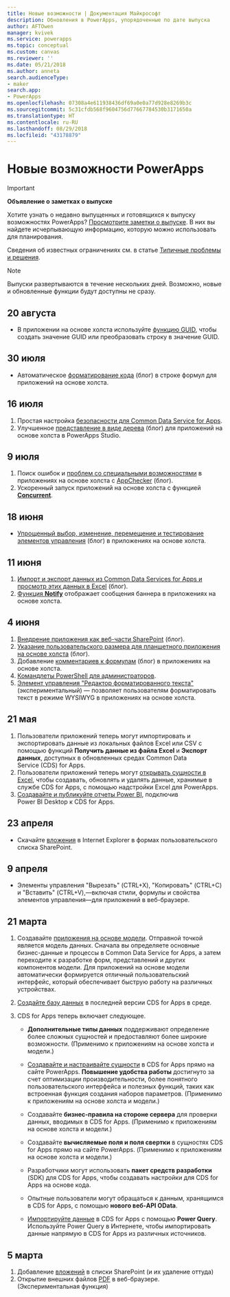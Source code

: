 ```yaml
---
title: Новые возможности | Документация Майкрософт
description: Обновления в PowerApps, упорядоченные по дате выпуска
author: AFTOwen
manager: kvivek
ms.service: powerapps
ms.topic: conceptual
ms.custom: canvas
ms.reviewer: ''
ms.date: 05/21/2018
ms.author: anneta
search.audienceType:
- maker
search.app:
- PowerApps
ms.openlocfilehash: 07308a4e611938436df69a0e0a77d928e8269b3c
ms.sourcegitcommit: 5c31cfdb568f9604756d77667784530b3171650a
ms.translationtype: HT
ms.contentlocale: ru-RU
ms.lasthandoff: 08/29/2018
ms.locfileid: "43178879"
---
```

# <a name="whats-new-in-powerapps"></a>Новые возможности PowerApps

> [!IMPORTANT]
>
> **Объявление о заметках о выпуске**
>
> Хотите узнать о недавно выпущенных и готовящихся к выпуску возможностях PowerApps?
>[Просмотрите заметки о выпуске](https://docs.microsoft.com/business-applications-release-notes/april18/powerapps/overview). В них вы найдете исчерпывающую информацию, которую можно использовать для планирования.

Сведения об известных ограничениях см. в статье [Типичные проблемы и решения](common-issues-and-resolutions.md).

> [!NOTE]
> Выпуски развертываются в течение нескольких дней. Возможно, новые и обновленные функции будут доступны не сразу.

## <a name="august-20"></a>20 августа
* В приложении на основе холста используйте [функцию GUID](functions/function-guid.md), чтобы создать значение GUID или преобразовать строку в значение GUID.

## <a name="july-30"></a>30 июля

* Автоматическое [форматирование кода](https://powerapps.microsoft.com/en-us/blog/automatically-format-your-formula/) (блог) в строке формул для приложений на основе холста.

## <a name="july-16"></a>16 июля

1. Простая настройка [безопасности для Common Data Service for Apps](share-app.md##manage-entity-permissions).
2. Улучшенное [представление в виде дерева](https://powerapps.microsoft.com/blog/tree-view-now-even-better-with-expand-all-collapse-all-and-more/) (блог) для приложений на основе холста в PowerApps Studio.

## <a name="july-9"></a>9 июля

1. Поиск ошибок и [проблем со специальными возможностями](accessibility-checker.md) в приложениях на основе холста с [AppChecker](https://powerapps.microsoft.com/blog/new-app-checker-helps-you-fix-errors-and-make-accessible-apps/) (блог).
2. Ускоренный запуск приложений на основе холста с функцией [**Concurrent**](functions/function-concurrent.md).

## <a name="june-18"></a>18 июня

* [Упрощенный выбор, изменение, перемещение и тестирование элементов управления](https://powerapps.microsoft.com/blog/say-goodbye-to-miss-clicks-on-the-canvas/) (блог) в приложениях на основе холста.

## <a name="june-11"></a>11 июня

1. [Импорт и экспорт данных из Common Data Services for Apps и просмотр этих данных в Excel](https://powerapps.microsoft.com/blog/cds-for-apps-excel-importexport/) (блог).
1. [Функция **Notify**](functions/function-showerror.md) отображает сообщения баннера в приложениях на основе холста.

## <a name="june-4"></a>4 июня

1. [Внедрение приложения как веб-части SharePoint](https://powerapps.microsoft.com/blog/embedding-powerapps-in-office-and-beyond/) (блог).
1. [Указание пользовательского размера для планшетного приложения на основе холста](https://powerapps.microsoft.com/blog/embedding-powerapps-in-office-and-beyond/) (блог).
1. Добавление [комментариев к формулам](https://powerapps.microsoft.com/blog/comment-your-powerapps-code/) (блог) в приложениях на основе холста.
1. [Командлеты PowerShell для администраторов](https://docs.microsoft.com/powerapps/administrator/powerapps-powershell).
1. [Элемент управления "Редактор форматированного текста"](controls/control-richtexteditor.md) (экспериментальный) — позволяет пользователям форматировать текст в режиме WYSIWYG в приложениях на основе холста.

## <a name="may-21"></a>21 мая

1. Пользователи приложений теперь могут импортировать и экспортировать данные из локальных файлов Excel или CSV с помощью функций **Получить данные из файла Excel** и **Экспорт данных**, доступных в обновленных средах Common Data Service (CDS) for Apps. 
1. Пользователи приложений теперь могут [открывать сущности в Excel](../common-data-service/data-platform-excel-addin.md), чтобы создавать, обновлять и удалять данные, хранимые в службе CDS for Apps, с помощью надстройки Excel для PowerApps. 
1. [Создавайте и публикуйте отчеты Power BI](../common-data-service/data-platform-powerbi-connector.md), подключив Power BI Desktop к CDS for Apps.

## <a name="april-23"></a>23 апреля

* Скачайте [вложения](controls/control-attachments.md) в Internet Explorer в формах пользовательского списка SharePoint.

## <a name="april-9"></a>9 апреля

* Элементы управления "Вырезать" (CTRL+X), "Копировать" (CTRL+C) и "Вставить" (CTRL+V),&mdash;включая стили, формулы и свойства элементов управления&mdash;для приложений в веб-браузере.

## <a name="march-21"></a>21 марта

1. Создавайте [приложения на основе модели](../model-driven-apps/model-driven-app-overview.md). Отправной точкой является модель данных. Сначала вы определяете основные бизнес-данные и процессы в Common Data Service for Apps, а затем переходите к разработке форм, представлений и других компонентов модели. Для приложений на основе модели автоматически формируется отличный пользовательский интерфейс, который обеспечивает быструю работу на различных устройствах.
2. [Создайте базу данных](../../administrator/create-database.md) в последней версии CDS for Apps в среде.
3. CDS for Apps теперь включает следующее.

    * **Дополнительные типы данных** поддерживают определение более сложных сущностей и предоставляют более широкие возможности. (Применимо к приложениям на основе холста и модели.)

    * [Создавайте и настраивайте сущности](../common-data-service/data-platform-create-entity.md) в CDS for Apps прямо на сайте PowerApps. **Повышение удобства работы** достигнуто за счет оптимизации производительности, более понятного пользовательского интерфейса и полезных функций, таких как встроенная функция создания наборов параметров. (Применимо к приложениям на основе холста и модели.)
    * Создавайте **бизнес-правила на стороне сервера** для проверки данных, вводимых в CDS for Apps. (Применимо к приложениям на основе холста и модели.)
    * Создавайте **вычисляемые поля и поля свертки** в сущностях CDS for Apps прямо на сайте PowerApps. (Применимо к приложениям на основе холста и модели.)  
    * Разработчики могут использовать **пакет средств разработки** (SDK) для CDS for Apps, чтобы создавать настройки для CDS for Apps на основе кода.
    * Опытные пользователи могут обращаться к данным, хранящимся в CDS for Apps, с помощью **нового веб-API OData**.
    * [Импортируйте данные](../common-data-service/data-platform-cds-newentity-pq.md) в CDS for Apps с помощью **Power Query**. Используйте Power Query в Интернете, чтобы импортировать данные напрямую в CDS for Apps из различных источников.

## <a name="march-5"></a>5 марта

1. Добавление [вложений](controls/control-attachments.md) в списки SharePoint (и их удаление оттуда)
2. Открытие внешних файлов [PDF](controls/control-pdf-viewer.md) в веб-браузере. (Экспериментальная функция)

